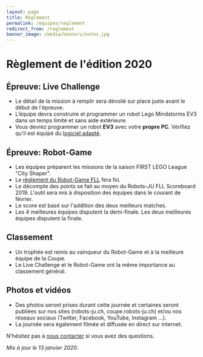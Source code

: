 ```yaml
---
layout: page
title: Règlement
permalink: /equipes/reglement
redirect_from: /reglement
banner_image: /media/banners/notes.jpg
---
```


# Règlement de l'édition 2020

## Épreuve: Live Challenge

- Le détail de la mission à remplir sera dévoilé sur place juste avant le début de l'épreuve.
- L’équipe devra construire et programmer un robot Lego Mindstorms EV3 dans un temps limité et sans aide extérieure.
- Vous devrez programmer un robot **EV3** avec votre **propre PC**. Vérifiez qu'il est équipé du [logiciel adapté](https://www.lego.com/fr-fr/themes/mindstorms/downloads).

## Épreuve: Robot-Game

- Les équipes préparent les missions de la saison FIRST LEGO League "City Shaper".
- Le [règlement du Robot-Game FLL](https://www.epfl.ch/education/education-and-science-outreach/fr/jeunepublic/fll/fll-regles/) fera foi.
- Le décompte des points se fait au moyen du Robots-JU FLL Scoreboard 2019. L'outil sera mis à disposition des équipes dans le courant de février.
- Le score est basé sur l'addition des deux meilleurs matches.
- Les 4 meilleures équipes disputent la demi-finale. Les deux meilleures équipes disputent la finale.

## Classement

- Un trophée est remis au vainqueur du Robot-Game et à la meilleure équipe de la Coupe.
- Le Live Challenge et le Robot-Game ont la même importance au classement général.

## Photos et vidéos

- Des photos seront prises durant cette journée et certaines seront publiées sur nos sites (robots-ju.ch, coupe.robots-ju.ch) et/ou nos réseaux sociaux (Twitter, Facebook, YouTube, Instagram ...).
- La journée sera également filmée et diffusée en direct sur internet.

N'hésitez pas à [nous contacter](/contact) si vous avez des questions.

*Mis à jour le 13 janvier 2020.*
